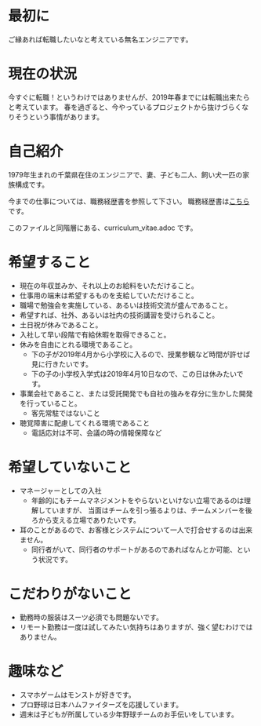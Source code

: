 # 最初に

ご縁あれば転職したいなと考えている無名エンジニアです。

# 現在の状況

今すぐに転職！というわけではありませんが、2019年春までには転職出来たらと考えています。
春を過ぎると、今やっているプロジェクトから抜けづらくなりそうという事情があります。

# 自己紹介

1979年生まれの千葉県在住のエンジニアで、妻、子ども二人、飼い犬一匹の家族構成です。

今までの仕事については、職務経歴書を参照して下さい。
職務経歴書は[こちら](https://github.com/suzukitadashi/Curriculum-Vitae/blob/master/src/main/asciidoc/doc/curriculum_vitae.adoc)です。

このファイルと同階層にある、curriculum_vitae.adoc です。

# 希望すること

* 現在の年収並みか、それ以上のお給料をいただけること。
* 仕事用の端末は希望するものを支給していただけること。
* 職場で勉強会を実施している、あるいは技術交流が盛んであること。
* 希望すれば、社外、あるいは社内の技術講習を受けられること。
* 土日祝が休みであること。
* 入社して早い段階で有給休暇を取得できること。
* 休みを自由にとれる環境であること。
  * 下の子が2019年4月から小学校に入るので、授業参観など時間が許せば見に行きたいです。
  * 下の子の小学校入学式は2019年4月10日なので、この日は休みたいです。
* 事業会社であること、または受託開発でも自社の強みを存分に生かした開発を行っていること。
  * 客先常駐ではないこと
* 聴覚障害に配慮してくれる環境であること
  * 電話応対は不可、会議の時の情報保障など

# 希望していないこと

* マネージャーとしての入社
  * 年齢的にもチームマネジメントをやらないといけない立場であるのは理解していますが、
    当面はチームを引っ張るよりは、チームメンバーを後ろから支える立場でありたいです。
* 耳のことがあるので、お客様とシステムについて一人で打合せするのは出来ません。
  * 同行者がいて、同行者のサポートがあるのであればなんとか可能、という状況です。

# こだわりがないこと
* 勤務時の服装はスーツ必須でも問題ないです。
* リモート勤務は一度は試してみたい気持ちはありますが、強く望むわけではありません。

# 趣味など

* スマホゲームはモンストが好きです。
* プロ野球は日本ハムファイターズを応援しています。
* 週末は子どもが所属している少年野球チームのお手伝いをしています。
